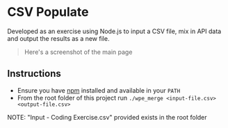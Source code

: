 # CSV Populate

Developed as an exercise using Node.js to input a CSV file, mix in API data and output the results as a new file.

> Here's a screenshot of the main page

## Instructions

* Ensure you have [npm](https://www.npmjs.com/) installed and available in your `PATH`
* From the root folder of this project run `./wpe_merge <input-file.csv> <output-file.csv>`

NOTE: "Input - Coding Exercise.csv" provided exists in the root folder